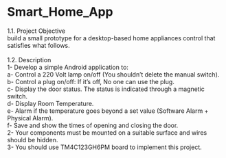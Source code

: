 # Smart_Home_App
1.1.	Project Objective <br/>
  build a small prototype for a desktop-based home appliances control that satisfies what follows.<br/><br/>
1.2.	Description <br/>
  1- Develop a simple Android application to: <br/>
    a- Control a 220 Volt lamp on/off (You shouldn’t delete the manual switch). <br/>
    b- Control a plug on/off: If it’s off, No one can use the plug. <br/>
    c- Display the door status. The status is indicated through a magnetic switch. <br/>
    d- Display Room Temperature. <br/>
    e- Alarm if the temperature goes beyond a set value (Software Alarm + Physical Alarm). <br/>
    f- Save and show the times of opening and closing the door. <br/>
  2- Your components must be mounted on a suitable surface and wires should be hidden. <br/>
  3- You should use TM4C123GH6PM board to implement this project.<br/>
